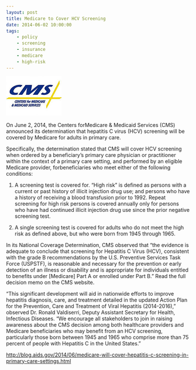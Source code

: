 ```yaml
---
layout: post
title: Medicare to Cover HCV Screening
date: 2014-06-02 10:00:00
tags:
    - policy
    - screening
    - insurance
    - medicare
    - high-risk
---
```


![](/assets/images/medicare-to-cover-hcv-screening.jpg)

On June 2, 2014, the Centers forMedicare & Medicaid Services (CMS) announced its determination that hepatitis C virus (HCV) screening will be covered by Medicare for adults in primary care.

Specifically, the determination stated that CMS will cover HCV screening when ordered by a beneficiary’s primary care physician or practitioner within the context of a primary care setting, and performed by an eligible Medicare provider, forbeneficiaries who meet either of the following conditions:

1. A screening test is covered for. “High risk” is defined as persons with a current or past history of illicit injection drug use; and persons who have a history of receiving a blood transfusion prior to 1992. Repeat screening for high risk persons is covered annually only for persons who have had continued illicit injection drug use since the prior negative screening test.

2. A single screening test is covered for adults who do not meet the high risk as defined above, but who were born from 1945 through 1965.

In its National Coverage Determination, CMS observed that “the evidence is adequate to conclude that screening for Hepatitis C Virus (HCV), consistent with the grade B recommendations by the U.S. Preventive Services Task Force  (USPSTF), is reasonable and necessary for the prevention or early detection of an illness or disability and is appropriate for individuals entitled to benefits under [Medicare] Part A or enrolled under Part B.” Read the full decision memo on the CMS website.

“This significant development will aid in nationwide efforts to improve hepatitis diagnosis, care, and treatment detailed in the updated Action Plan for the Prevention, Care and Treatment of Viral Hepatitis (2014-2016),” observed Dr. Ronald Valdiserri, Deputy Assistant Secretary for Health, Infectious Diseases. “We encourage all stakeholders to join in raising awareness about the CMS decision among both healthcare providers and Medicare beneficiaries who may benefit from an HCV screening, particularly those born between 1945 and 1965 who comprise more than 75 percent of people with Hepatitis C in the United States.”

<http://blog.aids.gov/2014/06/medicare-will-cover-hepatitis-c-screening-in-primary-care-settings.html>